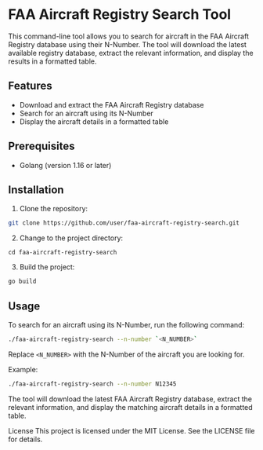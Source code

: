 # FAA Aircraft Registry Search Tool

This command-line tool allows you to search for aircraft in the FAA Aircraft Registry database using their N-Number. The tool will download the latest available registry database, extract the relevant information, and display the results in a formatted table.

## Features

- Download and extract the FAA Aircraft Registry database
- Search for an aircraft using its N-Number
- Display the aircraft details in a formatted table

## Prerequisites

- Golang (version 1.16 or later)

## Installation

1. Clone the repository:

```sh
git clone https://github.com/user/faa-aircraft-registry-search.git
```

2. Change to the project directory:

```
cd faa-aircraft-registry-search
```

3. Build the project:
```sh
go build
```

## Usage
To search for an aircraft using its N-Number, run the following command:

```sh
./faa-aircraft-registry-search --n-number `<N_NUMBER>`
```

Replace `<N_NUMBER>` with the N-Number of the aircraft you are looking for.

Example:

```sh
./faa-aircraft-registry-search --n-number N12345
```

The tool will download the latest FAA Aircraft Registry database, extract the relevant information, and display the matching aircraft details in a formatted table.

License
This project is licensed under the MIT License. See the LICENSE file for details.
